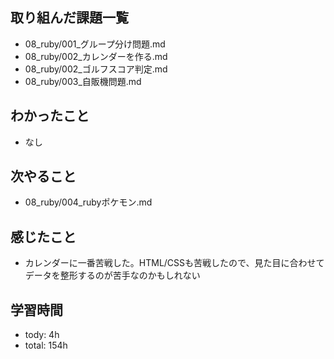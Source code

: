 ## 取り組んだ課題一覧

  - 08_ruby/001_グループ分け問題.md
  - 08_ruby/002_カレンダーを作る.md
  - 08_ruby/002_ゴルフスコア判定.md
  - 08_ruby/003_自販機問題.md

## わかったこと
- なし

## 次やること
  - 08_ruby/004_rubyポケモン.md

## 感じたこと
- カレンダーに一番苦戦した。HTML/CSSも苦戦したので、見た目に合わせてデータを整形するのが苦手なのかもしれない

## 学習時間
- tody: 4h
- total: 154h
